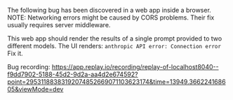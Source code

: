 The following bug has been discovered in a web app inside a browser.
NOTE: Networking errors might be caused by CORS problems. Their fix usually requires server middleware.

This web app should render the results of a single prompt provided to two different models.
The UI renders: `anthropic API error: Connection error`
Fix it.

Bug recording: https://app.replay.io/recording/replay-of-localhost8040--f9dd7902-5188-45d2-9d2a-aa4d2e674592?point=29531188383192074852669071103623174&time=13949.366224168605&viewMode=dev
